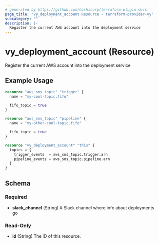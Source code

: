 ```yaml
---
# generated by https://github.com/hashicorp/terraform-plugin-docs
page_title: "vy_deployment_account Resource - terraform-provider-vy"
subcategory: ""
description: |-
  Register the current AWS account into the deployment service
---
```


# vy_deployment_account (Resource)

Register the current AWS account into the deployment service

## Example Usage

```terraform
resource "aws_sns_topic" "trigger" {
  name = "my-cool-topic.fifo"

  fifo_topic = true
}

resource "aws_sns_topic" "pipeline" {
  name = "my-other-cool-topic.fifo"

  fifo_topic = true
}

resource "vy_deployment_account" "this" {
  topics = {
    trigger_events  = aws_sns_topic.trigger.arn
    pipeline_events = aws_sns_topic.pipeline.arn
  }
}
```

<!-- schema generated by tfplugindocs -->
## Schema

### Required

- **slack_channel** (String) A Slack channel where info about deployments go

### Read-Only

- **id** (String) The ID of this resource.


